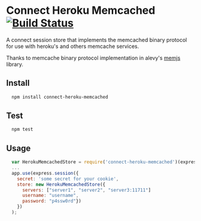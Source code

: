 # Connect Heroku Memcached [![Build Status](https://travis-ci.org/xenomuta/connect-heroku-memcached.png?branch=master)](https://travis-ci.org/xenomuta/connect-heroku-memcached)

A connect session store that implements the memcached binary protocol for use with heroku's and others memcache services.

Thanks to memcache binary protocol implementation in alevy's [memjs](https://github.com/alevy/memjs) library.

## Install

~~~sh
  npm install connect-heroku-memcached
~~~

## Test

~~~sh
  npm test
~~~

## Usage

~~~javascript
  var HerokuMemcachedStore = require('connect-heroku-memcached')(express)
  ...
  app.use(express.session({
    secret: 'some secret for your cookie',
    store: new HerokuMemcachedStore({
      servers: ["server1", "server2", "server3:11711"]
      username: "username",
      password: "p4ssw0rd"})
    })
  );
~~~

